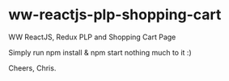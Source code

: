 # ww-reactjs-plp-shopping-cart
WW ReactJS, Redux PLP and Shopping Cart Page

Simply run npm install & npm start nothing much to it :)

Cheers,
Chris.
